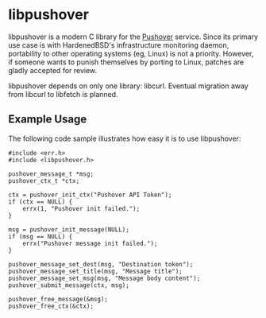 # libpushover

libpushover is a modern C library for the
[Pushover](https://pushover.net/) service. Since its primary use case
is with HardenedBSD's infrastructure monitoring daemon, portability to
other operating systems (eg, Linux) is not a priority. However, if
someone wants to punish themselves by porting to Linux, patches are
gladly accepted for review.

libpushover depends on only one library: libcurl. Eventual migration
away from libcurl to libfetch is planned.

## Example Usage

The following code sample illustrates how easy it is to use
libpushover:

```
#include <err.h>
#include <libpushover.h>

pushover_message_t *msg;
pushover_ctx_t *ctx;

ctx = pushover_init_ctx("Pushover API Token");
if (ctx == NULL) {
	errx(1, "Pushover init failed.");
}

msg = pushover_init_message(NULL);
if (msg == NULL) {
	errx("Pushover message init failed.");
}

pushover_message_set_dest(msg, "Destination token");
pushover_message_set_title(msg, "Message title");
pushover_message_set_msg(msg, "Message body content");
pushover_submit_message(ctx, msg);

pushover_free_message(&msg);
pushover_free_ctx(&ctx);
```
